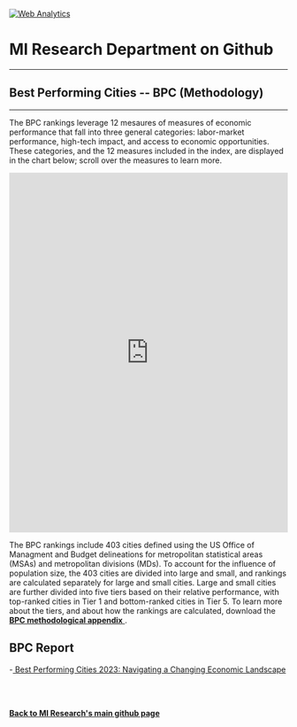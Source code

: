 <br><br>
<head>
 <!-- Default Statcounter code for Global-Opportunity-Index
https://miresearch.github.io/Global-Opportunity-Index/ -->
<script type="text/javascript">
var sc_project=12339751; 
var sc_invisible=1; 
var sc_security="c196880c"; 
var scJsHost = "https://";
document.write("<sc"+"ript type='text/javascript' src='" +
scJsHost+
"statcounter.com/counter/counter.js'></"+"script>");
</script>
<noscript><div class="statcounter"><a title="Web Analytics"
href="https://statcounter.com/" target="_blank"><img
class="statcounter"
src="https://c.statcounter.com/12339751/0/c196880c/0/"
alt="Web Analytics"></a></div></noscript>
<!-- End of Statcounter Code -->
  
<meta name="twitter:title" content="Best Performing Cities">

<meta property="og:title" content="Best Performing Cities">
<meta property="og:url" content="https://miresearch.github.io/Best-Performing-Cities/">

 </head>


<H1><b>MI Research Department on Github </b></H1>  <Hr>
<H2><b>Best Performing Cities -- BPC (Methodology)</b></H2>  <Hr>


The BPC rankings leverage 12 mesaures of measures of economic performance that fall into three general categories: labor-market performance, high-tech impact, and access to economic opportunities. These categories, and the 12 measures included in the index, are displayed in the chart below; scroll over the measures to learn more.
 <Br>
   
  <iframe src="https://public.tableau.com/views/CatSubcat-Sunburst-test_16813245515010/BPC-dash?:showVizHome=no&:embed=true"  width="100%" height="650" frameborder="0"></iframe>
  <Br>

The BPC rankings include 403 cities defined using the US Office of Managment and Budget delineations for metropolitan statistical areas (MSAs) and metropolitan divisions (MDs). To account for the influence of population size, the 403 cities are divided into large and small, and rankings are calculated separately for large and small cities. Large and small cities are further divided into five tiers based on their relative performance, with top-ranked cities in Tier 1 and bottom-ranked cities in Tier 5. To learn more about the tiers, and about how the rankings are calculated, download the <a href="https://github.com/MIresearch/BPC-methodology/blob/master/_BPC%202023%20Online-Appendix.pdf" target="_blank"> <b>BPC methodological appendix</b> </a>.

<H2>BPC Report </H2>
-<a href="https://milkeninstitute.org/research-department" target="_blank"> Best Performing Cities 2023: Navigating a Changing Economic Landscape </a> <br>

<Br><Br>
  
<a href=" https://miresearch.github.io/About/" target="_blank"> <b>Back to MI Research's main github page</b>  </a>
<br>
<br>
<Bh>  
<br>
<br>
<Bh>



